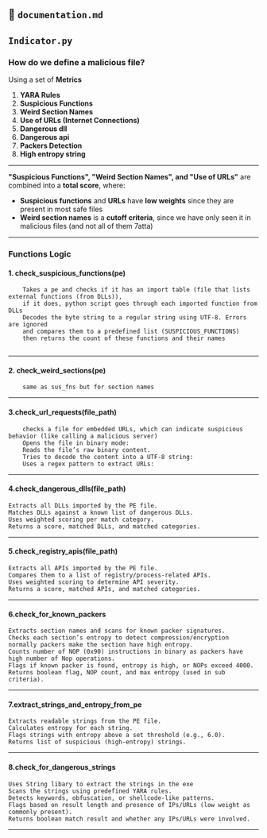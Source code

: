 
## 📄 `documentation.md`


## `Indicator.py`

### How do we define a malicious file?

Using a set of **Metrics**

1. **YARA Rules**
2. **Suspicious Functions**
3. **Weird Section Names**
4. **Use of URLs (Internet Connections)**
5. **Dangerous dll**
6. **Dangerous api**
7. **Packers Detection**
8. **High entropy string**



---

**"Suspicious Functions", "Weird Section Names", and "Use of URLs"** are combined into a **total score**,
where:

* **Suspicious functions** and **URLs** have **low weights** since they are present in most safe files
* **Weird section names** is a **cutoff criteria**, since we have only seen it in malicious files (and not all of them 7atta)

---

### Functions Logic 
#### **1. check_suspicious_functions(pe)**

```
    Takes a pe and checks if it has an import table (file that lists external functions (from DLLs)), 
    if it does, python script goes through each imported function from DLLs 
    Decodes the byte string to a regular string using UTF-8. Errors are ignored
    and compares them to a predefined list (SUSPICIOUS_FUNCTIONS)
    then returns the count of these functions and their names 
    
```

---

#### **2. check_weird_sections(pe)**

```
    same as sus_fns but for section names
```

---

#### **3.check_url_requests(file_path)**

```
    checks a file for embedded URLs, which can indicate suspicious behavior (like calling a malicious server)
    Opens the file in binary mode:
    Reads the file’s raw binary content.
    Tries to decode the content into a UTF-8 string:
    Uses a regex pattern to extract URLs:
```

---

#### **4.check_dangerous_dlls(file_path)**

```
Extracts all DLLs imported by the PE file.  
Matches DLLs against a known list of dangerous DLLs.  
Uses weighted scoring per match category.  
Returns a score, matched DLLs, and matched categories.
```

---

#### **5.check_registry_apis(file_path)**

```
Extracts all APIs imported by the PE file.  
Compares them to a list of registry/process-related APIs.  
Uses weighted scoring to determine API severity.  
Returns a score, matched APIs, and matched categories.
```

---

#### **6.check_for_known_packers**

```
Extracts section names and scans for known packer signatures.  
Checks each section’s entropy to detect compression/encryption normally packers make the section have high entropy.  
Counts number of NOP (0x90) instructions in binary as packers have high number of Nop operations.  
Flags if known packer is found, entropy is high, or NOPs exceed 4000.  
Returns boolean flag, NOP count, and max entropy (used in sub criteria).
```

---

#### **7.extract_strings_and_entropy_from_pe**

```
Extracts readable strings from the PE file.  
Calculates entropy for each string.  
Flags strings with entropy above a set threshold (e.g., 6.0).  
Returns list of suspicious (high-entropy) strings.
```

---

#### **8.check_for_dangerous_strings**

```
Uses String libary to extract the strings in the exe
Scans the strings using predefined YARA rules.  
Detects keywords, obfuscation, or shellcode-like patterns.  
Flags based on result length and presence of IPs/URLs (low weight as commonly present).  
Returns boolean match result and whether any IPs/URLs were involved.
```

---



